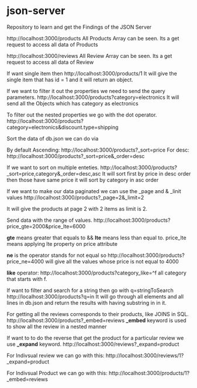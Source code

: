 # json-server

Repository to learn and get the Findings of the JSON Server

http://localhost:3000/products
All Products Array can be seen.
Its a get request to access all data of Products

http://localhost:3000/reviews
All Review Array can be seen.
Its a get request to access all data of Review

If want single item then http://localhost:3000/products/1
It will give the single item that has id = 1 and it will return an object.

If we want to filter it out the properties we need to send the query parameters.
http://localhost:3000/products?category=electronics
It will send all the Objects which has category as electronics

To filter out the nested properties we go with the dot operator.
http://localhost:3000/products?category=electronics&discount.type=shipping

Sort the data of db.json we can do via

By default Ascending: http://localhost:3000/products?\_sort=price
For desc: http://localhost:3000/products?\_sort=price&\_order=desc

If we want to sort on multiple enteties.
http://localhost:3000/products?\_sort=price,category&\_order=desc,asc
It will sort first by price in desc order then those have same price it will sort by category in asc order

If we want to make our data paginated we can use the \_page and & \_linit values
http://localhost:3000/products?\_page=2&\_limit=2

It will give the products at page 2 with 2 items as limit is 2.

Send data with the range of values.
http://localhost:3000/products?price_gte=2000&price_lte=6000

**gte** means greater that equals to && **lte** means less than equal to.
price_lte means applying lte property on price attribute

**ne** is the operator stands for not equal so
http://localhost:3000/products?price_ne=4000 will give all the values whose price is not equal to 4000

**like** operator: http://localhost:3000/products?category_like=^f all category that starts with f.

If want to filter and search for a string then go with q=stringToSearch
http://localhost:3000/products?q=in It will go through all elements and all lines in db.json and return the results with having substring in in it.

For getting all the reviews corresponds to their products, like JOINS in SQL.
http://localhost:3000/products?\_embed=reviews
**\_embed** keyword is used to show all the review in a nested manner

If want to to do the reverse that get the product for a particular review we use **\_expand** keyword.
http://localhost:3000/reviews?\_expand=product

For Indivsual review we can go with this: http://localhost:3000/reviews/1?\_expand=product

For Indivsual Product we can go with this: http://localhost:3000/products/1?\_embed=reviews
